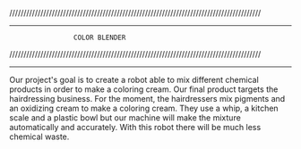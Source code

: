 /////////////////////////////////////////////////////////////////////////////////////////
*****************************************************************************************

					COLOR BLENDER

/////////////////////////////////////////////////////////////////////////////////////////
*****************************************************************************************


Our project's goal is to create a robot able to mix different chemical products in order to make a coloring cream.
Our final product targets the hairdressing business. For the moment, the hairdressers mix pigments and an oxidizing cream to make a coloring cream.
They use a whip, a kitchen scale and a plastic bowl  but our machine will make the mixture automatically and accurately. 
With this robot there will be much less chemical waste. 

